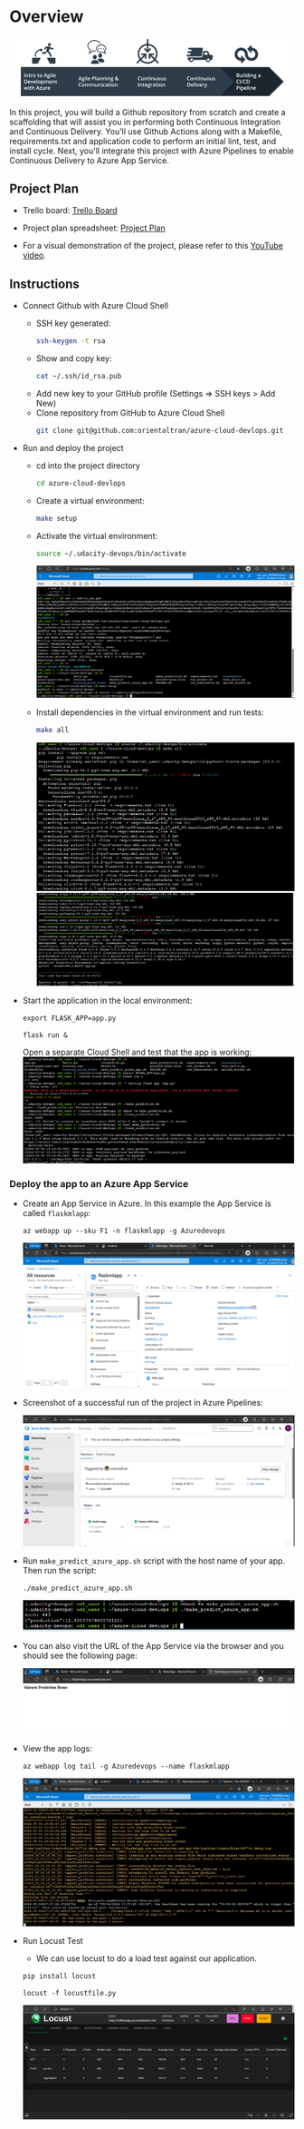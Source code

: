 # Overview

![oulinr](./screenshots/overview.png)

In this project, you will build a Github repository from scratch and create a scaffolding that will assist you in performing both Continuous Integration and Continuous Delivery. You'll use Github Actions along with a Makefile, requirements.txt and application code to perform an initial lint, test, and install cycle. Next, you'll integrate this project with Azure Pipelines to enable Continuous Delivery to Azure App Service.

## Project Plan
* Trello board: [Trello Board](https://trello.com/b/ZmXCqD4B/udacity-project-02)
* Project plan spreadsheet: [Project Plan](https://docs.google.com/spreadsheets/d/1ttoCh0Rcr2TrOr6ikpj6ZwxgfZ0UGhSptB6PCeKvsDM/edit#gid=0)

* For a visual demonstration of the project, please refer to this [YouTube video](https://www.youtube.com/watch?v=In43hcrVnCc).

## Instructions

* Connect Github with Azure Cloud Shell
   - SSH key generated:
     ```bash
     ssh-keygen -t rsa
     ```
   - Show and copy key:
     ```bash
     cat ~/.ssh/id_rsa.pub
     ```
   - Add new key to your GitHub profile (Settings => SSH keys > Add New)
   - Clone repository from GitHub to Azure Cloud Shell
     ```bash
     git clone git@github.com:orientaltran/azure-cloud-devlops.git
     ```

* Run and deploy the project
   - cd into the project directory
     ```bash
     cd azure-cloud-devlops
     ```
   - Create a virtual environment:
     ```bash
     make setup
      ```
   - Activate the virtual environment:
     ```bash
     source ~/.udacity-devops/bin/activate
     ```
     ![make setup](./screenshots/make_setup.png)

   - Install dependencies in the virtual environment and run tests:
     ```bash
     make all
     ```
     ![makeall](./screenshots/make_all.png)
     ![makeall](./screenshots/make_all_2.png)

* Start the application in the local environment:
     ```shell
     export FLASK_APP=app.py
     ```

     ```shell
     flask run &
     ```
    Open a separate Cloud Shell and test that the app is working:
    ![makepredic](./screenshots/make_prediction.png)

### Deploy the app to an Azure App Service

* Create an App Service in Azure. In this example the App Service is called `flaskmlapp`:

     ```shell
     az webapp up --sku F1 -n flaskmlapp -g Azuredevops
     ```

     ![app](./screenshots/webapp.png)

* Screenshot of a successful run of the project in Azure Pipelines:

     ![pepline](./screenshots/pipeLines.png)

* Run `make_predict_azure_app.sh` script with the host name of your app. Then run the script:

     ```shell
     ./make_predict_azure_app.sh 
     ```

     ![predict443](./screenshots/make433.png)

* You can also visit the URL of the App Service via the browser and you should see the following page:

     ![predict443](./screenshots/website.png)

* View the app logs:

     ```shell
     az webapp log tail -g Azuredevops --name flaskmlapp
     ```

     ![log](./screenshots/logs.png)

* Run Locust Test
    
    - We can use locust to do a load test against our application. 

     ```shell
     pip install locust
     ```

     ```shell
     locust -f locustfile.py
     ```

     ![log](./screenshots/locust.png)